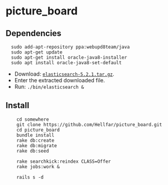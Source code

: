# picture_board

## Dependencies

```
  sudo add-apt-repository ppa:webupd8team/java
  sudo apt-get update
  sudo apt-get install oracle-java8-installer
  sudo apt install oracle-java8-set-default
```

- Download: [`elasticsearch-5.2.1.tar.gz`](https://www.elastic.co/downloads/elasticsearch).
- Enter the extracted downloaded file.
- Run: `./bin/elasticsearch &`

## Install

```
    cd somewhere
    git clone https://github.com/Hellfar/picture_board.git
    cd picture_board
    bundle install
    rake db:create
    rake db:migrate
    rake db:seed

    rake searchkick:reindex CLASS=Offer
    rake jobs:work &

    rails s -d
```
